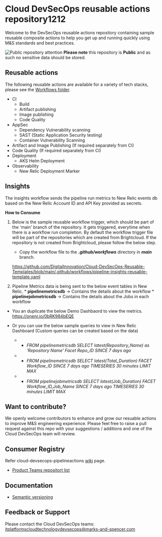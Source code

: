# Cloud DevSecOps reusable actions repository1212
Welcome to the DevSecOps reusable actions repository containing sample reusable composite actions to help you get up and running quickly using M&S standards and best practices.

![Public repository attention](https://img.icons8.com/ios/32/000000/error--v1.png)
**Please note** this repository is **Public** and as such no sensitive data should be stored. 


## Reusable actions
The following reusable actions are available for a variety of tech stacks, please see the [Workflows folder](https://github.com/DigitalInnovation/cloud-devsecops-pipelineactions/tree/main/workflows).
- CI
  - Build
  - Artifact publishing 
  - Image publishing
  - Code Quality 
- AppSec
  - Dependency Vulnerability scanning
  - SAST (Static Application Security testing)
  - Container Vulnerability Scanning 
- Artifact and Image Publishing (If required separately from CI)
- Code Quality (If required separately from CI)
- Deployment 
  - AKS Helm Deployment
- Observability 
  - New Relic Deployment Marker
## Insights 
The insights workflow sends the pipeline run metrics to New Relic events db based on the New Relic Account ID and API Key provided as secrets.
  
  **How to Consume**
  
  1. Below is the sample reusable workflow trigger, which should be part of the 'main' branch of the repository. It gets triggered, everytime when there is a workflow run completion. By default the workflow trigger file will be part of the repositories which are created from Brightcloud. 
  If the repository is not created from Brightcloud, please follow the below step.
     
     - Copy the workflow file to the **_.github/workflows_** directory in _**main**_ branch.
     
     https://github.com/DigitalInnovation/Cloud-DevSecOps-Reusable-Templates/blob/main/.github/workflows/pipeline-insights-reusable-template.yaml
     
  2. Pipeline Metrics data is being sent to the below event tables in New Relic.
    * **pipelinemetricsdb** -> Contains the details about the workflow
    * **pipelinejobmetricsdb** -> Contains the details about the Jobs in each workflow
      
   - You an duplicate the below Demo Dashbaord to view the metrics.
    https://onenr.io/0bRK984bEQE

- Or you can use the below sample queries to view in New Relic Dashboard (Custom queries can be created based on the data) 
     - * _FROM pipelinemetricsdb SELECT latest(Repository_Name) as 'Repository Name' Facet Repo_ID SINCE 7 days ago_
     - * _FROM pipelinemetricsdb SELECT latest(Total_Duration) FACET Workflow_ID SINCE 7 days ago TIMESERIES 30 minutes LIMIT MAX_
     - * _FROM pipelinejobmetricsdb SELECT latest(Job_Duration) FACET Workflow_ID,Job_Name SINCE 7 days ago TIMESERIES 30 minutes  LIMIT MAX_ 

## Want to contribute?
We openly welcome contributors to enhance and grow our resuable actions to improve M&S engineering experience. Please feel free to raise a pull request against this repo with your suggestions / additions and one of the Cloud DevSecOps team will review. 

## Consumer Registry
Refer cloud-devsecops-pipelineactions [wiki](https://github.com/DigitalInnovation/cloud-devsecops-pipelineactions/wiki) page.
- [Product Teams repositort list](https://github.com/DigitalInnovation/cloud-devsecops-pipelineactions/wiki/Product_Team_Repository_List)

## Documentation
- [Semantic versioning](docs/semantic_versioning.md)

## Feedback or Support
Please contact the Cloud DevSecOps teams: itplatformscloudtechnologydevsecops@marks-and-spencer.com


   

